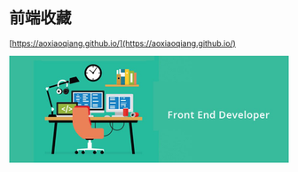 # 前端收藏

[https://aoxiaoqiang.github.io/](https://aoxiaoqiang.github.io/)

![front-end-developer](./assets/image/site/developer.jpg)

<div id="gitalk-container"></div>

<script type="text/javascript">
  var gitalk = new Gitalk({
  clientID: 'f4cf3934cb701cb3eb66',
  clientSecret: '978c5b687161057c41859fda0b35bc17efccca5d',
  repo: 'https://github.com/aoxiaoqiang/aoxiaoqiang.github.io',
  owner: 'aoxiaoqiang',
  admin: ['aoxiaoqiang'],
  id: location.href,      // Ensure uniqueness and length less than 50
  distractionFreeMode: false  // Facebook-like distraction free mode
})
gitalk.render('gitalk-container');
</script>